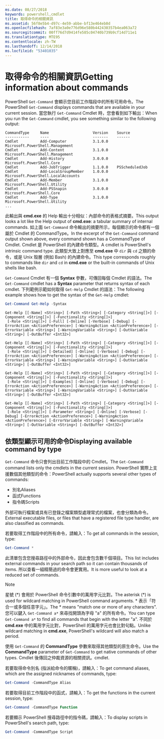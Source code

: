 ```yaml
---
ms.date: 08/27/2018
keywords: powershell,cmdlet
title: 取得命令的相關資訊
ms.assetid: 56f8e5b4-d97c-4e59-abbe-bf13e464eb0d
ms.openlocfilehash: 7af83e3a0e776d96e580b442430357b4ea063a72
ms.sourcegitcommit: 00ff76d7d9414fe585c04740b739b9cf14d711e1
ms.translationtype: MTE95
ms.contentlocale: zh-TW
ms.lasthandoff: 12/14/2018
ms.locfileid: "53401035"
---
```

# <a name="getting-information-about-commands"></a><span data-ttu-id="f3ad3-103">取得命令的相關資訊</span><span class="sxs-lookup"><span data-stu-id="f3ad3-103">Getting information about commands</span></span>

<span data-ttu-id="f3ad3-104">PowerShell `Get-Command` 會顯示您目前工作階段中的所有可用命令。</span><span class="sxs-lookup"><span data-stu-id="f3ad3-104">The PowerShell `Get-Command` displays commands that are available in your current session.</span></span>
<span data-ttu-id="f3ad3-105">當您執行 `Get-Command` Cmdlet 時，您會看到如下輸出：</span><span class="sxs-lookup"><span data-stu-id="f3ad3-105">When you run the `Get-Command` cmdlet, you see something similar to the following output:</span></span>

```output
CommandType     Name                    Version    Source
-----------     ----                    -------    ------
Cmdlet          Add-Computer            3.1.0.0    Microsoft.PowerShell.Management
Cmdlet          Add-Content             3.1.0.0    Microsoft.PowerShell.Management
Cmdlet          Add-History             3.0.0.0    Microsoft.PowerShell.Core
Cmdlet          Add-JobTrigger          1.1.0.0    PSScheduledJob
Cmdlet          Add-LocalGroupMember    1.0.0.0    Microsoft.PowerShell.LocalAccounts
Cmdlet          Add-Member              3.1.0.0    Microsoft.PowerShell.Utility
Cmdlet          Add-PSSnapin            3.0.0.0    Microsoft.PowerShell.Core
Cmdlet          Add-Type                3.1.0.0    Microsoft.PowerShell.Utility
...
```

<span data-ttu-id="f3ad3-106">此輸出與 **cmd.exe** 的 Help 輸出十分相似：內部命令的表格式摘要。</span><span class="sxs-lookup"><span data-stu-id="f3ad3-106">This output looks a lot like the Help output of **cmd.exe**: a tabular summary of internal commands.</span></span> <span data-ttu-id="f3ad3-107">如上面 `Get-Command` 命令輸出的摘要所示，每個顯示的命令都有一個屬於 Cmdlet 的 CommandType。</span><span class="sxs-lookup"><span data-stu-id="f3ad3-107">In the excerpt of the `Get-Command` command output shown above, every command shown has a CommandType of Cmdlet.</span></span> <span data-ttu-id="f3ad3-108">Cmdlet 是 PowerShell 的內建命令類型。</span><span class="sxs-lookup"><span data-stu-id="f3ad3-108">A cmdlet is PowerShell's intrinsic command type.</span></span> <span data-ttu-id="f3ad3-109">此類型大致上對應至 **cmd.exe** 中 `dir` 與 `cd` 之類的命令，或是 Unix 殼層 (例如 Bash) 的內建命令。</span><span class="sxs-lookup"><span data-stu-id="f3ad3-109">This type corresponds roughly to commands like `dir` and `cd` in **cmd.exe** or the built-in commands of Unix shells like bash.</span></span>

<span data-ttu-id="f3ad3-110">`Get-Command` Cmdlet 有一個 **Syntax** 參數，可傳回每個 Cmdlet 的語法。</span><span class="sxs-lookup"><span data-stu-id="f3ad3-110">The `Get-Command` cmdlet has a **Syntax** parameter that returns syntax of each cmdlet.</span></span> <span data-ttu-id="f3ad3-111">下列範例示範如何取得 `Get-Help` Cmdlet 的語法：</span><span class="sxs-lookup"><span data-stu-id="f3ad3-111">The following example shows how to get the syntax of the `Get-Help` cmdlet:</span></span>

```powershell
Get-Command Get-Help -Syntax
```

```output
Get-Help [[-Name] <String>] [-Path <String>] [-Category <String[]>] [-Component <String[]>] [-Functionality <String[]>]
 [-Role <String[]>] [-Full] [-Online] [-Verbose] [-Debug] [-ErrorAction <ActionPreference>] [-WarningAction <ActionPreference>] [-ErrorVariable <String>] [-WarningVariable <String>] [-OutVariable <String>] [-OutBuffer <Int32>]

Get-Help [[-Name] <String>] [-Path <String>] [-Category <String[]>] [-Component <String[]>] [-Functionality <String[]>]
 [-Role <String[]>] [-Detailed] [-Online] [-Verbose] [-Debug] [-ErrorAction <ActionPreference>] [-WarningAction <ActionPreference>] [-ErrorVariable <String>] [-WarningVariable <String>] [-OutVariable <String>] [-OutBuffer <Int32>]

Get-Help [[-Name] <String>] [-Path <String>] [-Category <String[]>] [-Component <String[]>] [-Functionality <String[]>]
 [-Role <String[]>] [-Examples] [-Online] [-Verbose] [-Debug] [-ErrorAction <ActionPreference>] [-WarningAction <ActionPreference>] [-ErrorVariable <String>] [-WarningVariable <String>] [-OutVariable <String>] [-OutBuffer <Int32>]

Get-Help [[-Name] <String>] [-Path <String>] [-Category <String[]>] [-Component <String[]>] [-Functionality <String[]>]
 [-Role <String[]>] [-Parameter <String>] [-Online] [-Verbose] [-Debug] [-ErrorAction <ActionPreference>] [-WarningAction <ActionPreference>] [-ErrorVariable <String>] [-WarningVariable <String>] [-OutVariable <String>] [-OutBuffer <Int32>]
```

## <a name="displaying-available-command-by-type"></a><span data-ttu-id="f3ad3-112">依類型顯示可用的命令</span><span class="sxs-lookup"><span data-stu-id="f3ad3-112">Displaying available command by type</span></span>

<span data-ttu-id="f3ad3-113">`Get-Command` 命令只會列出目前工作階段中的 Cmdlet。</span><span class="sxs-lookup"><span data-stu-id="f3ad3-113">The `Get-Command` command lists only the cmdlets in the current session.</span></span> <span data-ttu-id="f3ad3-114">PowerShell 實際上支援數個其他類型的命令：</span><span class="sxs-lookup"><span data-stu-id="f3ad3-114">PowerShell actually supports several other types of commands:</span></span>

- <span data-ttu-id="f3ad3-115">別名</span><span class="sxs-lookup"><span data-stu-id="f3ad3-115">Aliases</span></span>
- <span data-ttu-id="f3ad3-116">函式</span><span class="sxs-lookup"><span data-stu-id="f3ad3-116">Functions</span></span>
- <span data-ttu-id="f3ad3-117">指令碼</span><span class="sxs-lookup"><span data-stu-id="f3ad3-117">Scripts</span></span>

<span data-ttu-id="f3ad3-118">外部可執行檔案或具有已登錄之檔案類型處理常式的檔案，也會分類為命令。</span><span class="sxs-lookup"><span data-stu-id="f3ad3-118">External executable files, or files that have a registered file type handler, are also classified as commands.</span></span>

<span data-ttu-id="f3ad3-119">若要取得工作階段中的所有命令，請輸入：</span><span class="sxs-lookup"><span data-stu-id="f3ad3-119">To get all commands in the session, type:</span></span>

```powershell
Get-Command *
```

<span data-ttu-id="f3ad3-120">此清單包含您搜尋路徑中的外部命令，因此會包含數千個項目。</span><span class="sxs-lookup"><span data-stu-id="f3ad3-120">This list includes external commands in your search path so it can contain thousands of items.</span></span>
<span data-ttu-id="f3ad3-121">所以查看一組精簡過的命令會更實用。</span><span class="sxs-lookup"><span data-stu-id="f3ad3-121">It is more useful to look at a reduced set of commands.</span></span>

> [!NOTE]
> <span data-ttu-id="f3ad3-122">星號 (\*) 會用於 PowerShell 命令引數中的萬用字元比對。</span><span class="sxs-lookup"><span data-stu-id="f3ad3-122">The asterisk (\*) is used for wildcard matching in PowerShell command arguments.</span></span> <span data-ttu-id="f3ad3-123">\* 表示「符合一或多個任意字元」。</span><span class="sxs-lookup"><span data-stu-id="f3ad3-123">The \* means "match one or more of any characters".</span></span> <span data-ttu-id="f3ad3-124">您可以鍵入 `Get-Command a*` 來尋找開頭為字母 "a" 的所有命令。</span><span class="sxs-lookup"><span data-stu-id="f3ad3-124">You can type `Get-Command a*` to find all commands that begin with the letter "a".</span></span> <span data-ttu-id="f3ad3-125">不同於 **cmd.exe** 中的萬用字元比對，PowerShell 的萬用字元也會比對句點。</span><span class="sxs-lookup"><span data-stu-id="f3ad3-125">Unlike wildcard matching in **cmd.exe**, PowerShell's wildcard will also match a period.</span></span>

<span data-ttu-id="f3ad3-126">使用 `Get-Command` 的 **CommandType** 參數來取得其他類型的原生命令。</span><span class="sxs-lookup"><span data-stu-id="f3ad3-126">Use the **CommandType** parameter of `Get-Command` to get native commands of other types.</span></span>
<span data-ttu-id="f3ad3-127">Cmdlet 後傳回之仲裁資源的相關資訊。</span><span class="sxs-lookup"><span data-stu-id="f3ad3-127">cmdlet.</span></span>

<span data-ttu-id="f3ad3-128">若要取得命令別名 (指派給命令的暱稱)，請輸入：</span><span class="sxs-lookup"><span data-stu-id="f3ad3-128">To get command aliases, which are the assigned nicknames of commands, type:</span></span>

```powershell
Get-Command -CommandType Alias
```

<span data-ttu-id="f3ad3-129">若要取得目前工作階段中的函式，請輸入：</span><span class="sxs-lookup"><span data-stu-id="f3ad3-129">To get the functions in the current session, type:</span></span>

```powershell
Get-Command -CommandType Function
```

<span data-ttu-id="f3ad3-130">若要顯示 PowerShell 搜尋路徑中的指令碼，請輸入：</span><span class="sxs-lookup"><span data-stu-id="f3ad3-130">To display scripts in PowerShell's search path, type:</span></span>

```powershell
Get-Command -CommandType Script
```
